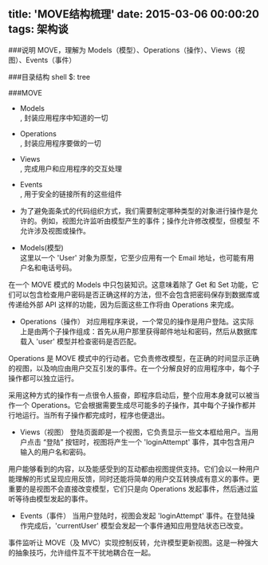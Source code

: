 title: 'MOVE结构梳理'
date: 2015-03-06 00:00:20
tags: 架构谈
---

###说明
MOVE，理解为 Models（模型）、Operations（操作）、Views（视图）、Events（事件）

###目录结构
shell $: tree  


###MOVE
  
+ Models  
, 封装应用程序中知道的一切 

+ Operations  
, 封装应用程序要做的一切  

+ Views  
, 完成用户和应用程序的交互处理  

+ Events  
, 用于安全的链接所有的这些组件  


  
* 为了避免面条式的代码组织方式，我们需要制定哪种类型的对象进行操作是允许的。例如，视图允许监听由模型产生的事件；操作允许修改模型，但模型
不允许涉及视图或操作。  

* Models(模型)  
这里以一个 'User' 对象为原型，它至少应用有一个 Email 地址，也可能有用户名和电话号码。

在一个 MOVE 模式的 Models 中只包装知识。这意味着除了 Get 和 Set 功能，它们可以包含检查用户密码是否正确这样的方法，但不会包含把密码保存到数据库或传递给外部 API 这样的功能，因为后面这些工作将由 Operations 来完成。

* Operations（操作）
对应用程序来说，一个常见的操作是用户登陆。这实际上是由两个子操作组成：首先从用户那里获得邮件地址和密码，然后从数据库载入 'user' 模型并检查密码是否匹配。

Operations 是 MOVE 模式中的行动者。它负责修改模型，在正确的时间显示正确的视图，以及响应由用户交互引发的事件。在一个分解良好的应用程序中，每个子操作都可以独立运行。

采用这种方式的操作有一点很令人振奋，即程序启动后，整个应用本身就可以被当作一个 Operations。它会根据需要生成尽可能多的子操作，其中每个子操作都并行地运行。当所有子操作都完成时，程序也便退出。

* Views（视图）
登陆页面即是一个视图，它负责显示一些文本框给用户。当用户点击 “登陆” 按钮时，视图将产生一个 'loginAttempt' 事件，其中包含用户输入的用户名和密码。

用户能够看到的内容，以及能感受到的互动都由视图提供支持。它们会以一种用户能理解的形式呈现应用反馈，同时还能将简单的用户交互转换成有意义的事件。更重要的是视图不会直接改变模型，它们只是向 Operations 发起事件，然后通过监听等待由模型发起的事件。

* Events（事件）
当用户登陆时，视图会发起 'loginAttempt' 事件。在登陆操作完成后，'currentUser' 模型会发起一个事件通知应用登陆状态已改变。

事件监听让 MOVE（及 MVC）实现控制反转，允许模型更新视图。这是一种强大的抽象技巧，允许组件互不干扰地耦合在一起。




  
